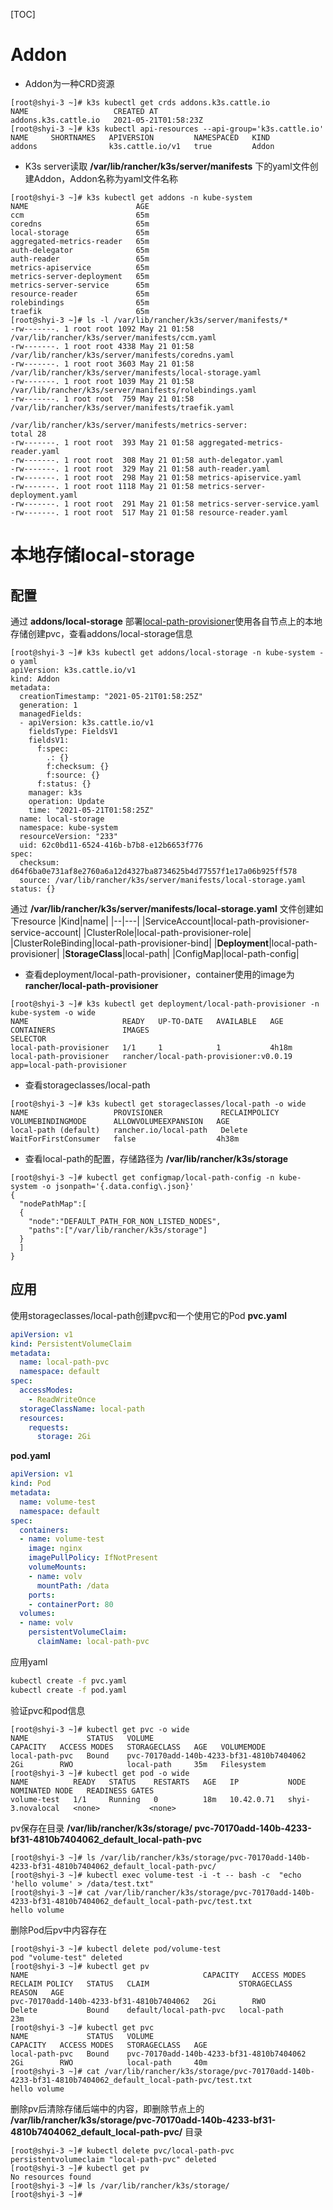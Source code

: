 [TOC]

# Addon
+ Addon为一种CRD资源
```sh-session
[root@shyi-3 ~]# k3s kubectl get crds addons.k3s.cattle.io
NAME                   CREATED AT
addons.k3s.cattle.io   2021-05-21T01:58:23Z
[root@shyi-3 ~]# k3s kubectl api-resources --api-group='k3s.cattle.io'
NAME     SHORTNAMES   APIVERSION         NAMESPACED   KIND
addons                k3s.cattle.io/v1   true         Addon
```
+ K3s server读取 **/var/lib/rancher/k3s/server/manifests** 下的yaml文件创建Addon，Addon名称为yaml文件名称
```sh-session
[root@shyi-3 ~]# k3s kubectl get addons -n kube-system
NAME                        AGE
ccm                         65m
coredns                     65m
local-storage               65m
aggregated-metrics-reader   65m
auth-delegator              65m
auth-reader                 65m
metrics-apiservice          65m
metrics-server-deployment   65m
metrics-server-service      65m
resource-reader             65m
rolebindings                65m
traefik                     65m
[root@shyi-3 ~]# ls -l /var/lib/rancher/k3s/server/manifests/*
-rw-------. 1 root root 1092 May 21 01:58 /var/lib/rancher/k3s/server/manifests/ccm.yaml
-rw-------. 1 root root 4338 May 21 01:58 /var/lib/rancher/k3s/server/manifests/coredns.yaml
-rw-------. 1 root root 3603 May 21 01:58 /var/lib/rancher/k3s/server/manifests/local-storage.yaml
-rw-------. 1 root root 1039 May 21 01:58 /var/lib/rancher/k3s/server/manifests/rolebindings.yaml
-rw-------. 1 root root  759 May 21 01:58 /var/lib/rancher/k3s/server/manifests/traefik.yaml

/var/lib/rancher/k3s/server/manifests/metrics-server:
total 28
-rw-------. 1 root root  393 May 21 01:58 aggregated-metrics-reader.yaml
-rw-------. 1 root root  308 May 21 01:58 auth-delegator.yaml
-rw-------. 1 root root  329 May 21 01:58 auth-reader.yaml
-rw-------. 1 root root  298 May 21 01:58 metrics-apiservice.yaml
-rw-------. 1 root root 1118 May 21 01:58 metrics-server-deployment.yaml
-rw-------. 1 root root  291 May 21 01:58 metrics-server-service.yaml
-rw-------. 1 root root  517 May 21 01:58 resource-reader.yaml
```

# 本地存储local-storage

## 配置
通过 **addons/local-storage** 部署[local-path-provisioner](https://github.com/rancher/local-path-provisioner)使用各自节点上的本地存储创建pvc，查看addons/local-storage信息
```sh-session
[root@shyi-3 ~]# k3s kubectl get addons/local-storage -n kube-system -o yaml
apiVersion: k3s.cattle.io/v1
kind: Addon
metadata:
  creationTimestamp: "2021-05-21T01:58:25Z"
  generation: 1
  managedFields:
  - apiVersion: k3s.cattle.io/v1
    fieldsType: FieldsV1
    fieldsV1:
      f:spec:
        .: {}
        f:checksum: {}
        f:source: {}
      f:status: {}
    manager: k3s
    operation: Update
    time: "2021-05-21T01:58:25Z"
  name: local-storage
  namespace: kube-system
  resourceVersion: "233"
  uid: 62c0bd11-6524-416b-b7b8-e12b6653f776
spec:
  checksum: d64f6ba0e731af8e2760a6a12d4327ba8734625b4d77557f1e17a06b925ff578
  source: /var/lib/rancher/k3s/server/manifests/local-storage.yaml
status: {}
```
通过 **/var/lib/rancher/k3s/server/manifests/local-storage.yaml** 文件创建如下resource
|Kind|name|
|--|---|
|ServiceAccount|local-path-provisioner-service-account|
|ClusterRole|local-path-provisioner-role|
|ClusterRoleBinding|local-path-provisioner-bind|
|**Deployment**|local-path-provisioner|
|**StorageClass**|local-path|
|ConfigMap|local-path-config|
+ 查看deployment/local-path-provisioner，container使用的image为 **rancher/local-path-provisioner**
```sh-session
[root@shyi-3 ~]# k3s kubectl get deployment/local-path-provisioner -n kube-system -o wide
NAME                     READY   UP-TO-DATE   AVAILABLE   AGE     CONTAINERS               IMAGES                                   SELECTOR
local-path-provisioner   1/1     1            1           4h18m   local-path-provisioner   rancher/local-path-provisioner:v0.0.19   app=local-path-provisioner
```
+ 查看storageclasses/local-path
```sh-session
[root@shyi-3 ~]# k3s kubectl get storageclasses/local-path -o wide
NAME                   PROVISIONER             RECLAIMPOLICY   VOLUMEBINDINGMODE      ALLOWVOLUMEEXPANSION   AGE
local-path (default)   rancher.io/local-path   Delete          WaitForFirstConsumer   false                  4h38m
```
+ 查看local-path的配置，存储路径为 **/var/lib/rancher/k3s/storage**
```sh-session
[root@shyi-3 ~]# kubectl get configmap/local-path-config -n kube-system -o jsonpath='{.data.config\.json}'
{
  "nodePathMap":[
  {
    "node":"DEFAULT_PATH_FOR_NON_LISTED_NODES",
    "paths":["/var/lib/rancher/k3s/storage"]
  }
  ]
}
```

## 应用
使用storageclasses/local-path创建pvc和一个使用它的Pod
**pvc.yaml**
```yaml
apiVersion: v1
kind: PersistentVolumeClaim
metadata:
  name: local-path-pvc
  namespace: default
spec:
  accessModes:
    - ReadWriteOnce
  storageClassName: local-path
  resources:
    requests:
      storage: 2Gi
```
**pod.yaml**
```yaml
apiVersion: v1
kind: Pod
metadata:
  name: volume-test
  namespace: default
spec:
  containers:
  - name: volume-test
    image: nginx
    imagePullPolicy: IfNotPresent
    volumeMounts:
    - name: volv
      mountPath: /data
    ports:
    - containerPort: 80
  volumes:
  - name: volv
    persistentVolumeClaim:
      claimName: local-path-pvc
```
应用yaml
```sh
kubectl create -f pvc.yaml
kubectl create -f pod.yaml
```
验证pvc和pod信息
```sh-session
[root@shyi-3 ~]# kubectl get pvc -o wide
NAME             STATUS   VOLUME                                     CAPACITY   ACCESS MODES   STORAGECLASS   AGE   VOLUMEMODE
local-path-pvc   Bound    pvc-70170add-140b-4233-bf31-4810b7404062   2Gi        RWO            local-path     35m   Filesystem
[root@shyi-3 ~]# kubectl get pod -o wide
NAME          READY   STATUS    RESTARTS   AGE   IP           NODE               NOMINATED NODE   READINESS GATES
volume-test   1/1     Running   0          18m   10.42.0.71   shyi-3.novalocal   <none>           <none>
```
pv保存在目录 **/var/lib/rancher/k3s/storage/ pvc-70170add-140b-4233-bf31-4810b7404062_default_local-path-pvc**
```sh-session
[root@shyi-3 ~]# ls /var/lib/rancher/k3s/storage/pvc-70170add-140b-4233-bf31-4810b7404062_default_local-path-pvc/
[root@shyi-3 ~]# kubectl exec volume-test -i -t -- bash -c  "echo 'hello volume' > /data/test.txt"
[root@shyi-3 ~]# cat /var/lib/rancher/k3s/storage/pvc-70170add-140b-4233-bf31-4810b7404062_default_local-path-pvc/test.txt
hello volume
```
删除Pod后pv中内容存在
```sh-session
[root@shyi-3 ~]# kubectl delete pod/volume-test
pod "volume-test" deleted
[root@shyi-3 ~]# kubectl get pv
NAME                                       CAPACITY   ACCESS MODES   RECLAIM POLICY   STATUS   CLAIM                    STORAGECLASS   REASON   AGE
pvc-70170add-140b-4233-bf31-4810b7404062   2Gi        RWO            Delete           Bound    default/local-path-pvc   local-path              23m
[root@shyi-3 ~]# kubectl get pvc
NAME             STATUS   VOLUME                                     CAPACITY   ACCESS MODES   STORAGECLASS   AGE
local-path-pvc   Bound    pvc-70170add-140b-4233-bf31-4810b7404062   2Gi        RWO            local-path     40m
[root@shyi-3 ~]# cat /var/lib/rancher/k3s/storage/pvc-70170add-140b-4233-bf31-4810b7404062_default_local-path-pvc/test.txt
hello volume
```
删除pv后清除存储后端中的内容，即删除节点上的 **/var/lib/rancher/k3s/storage/pvc-70170add-140b-4233-bf31-4810b7404062_default_local-path-pvc/** 目录
```sh-session
[root@shyi-3 ~]# kubectl delete pvc/local-path-pvc
persistentvolumeclaim "local-path-pvc" deleted
[root@shyi-3 ~]# kubectl get pv
No resources found
[root@shyi-3 ~]# ls /var/lib/rancher/k3s/storage/
[root@shyi-3 ~]#
```
